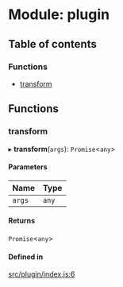 # Module: plugin

## Table of contents

### Functions

- [transform](plugin.md#transform)

## Functions

### transform

▸ **transform**(`args`): `Promise`<`any`\>

#### Parameters

| Name | Type |
| :------ | :------ |
| `args` | `any` |

#### Returns

`Promise`<`any`\>

#### Defined in

[src/plugin/index.js:6](https://github.com/inokawa/react-native-react-bridge/blob/87e45a4/src/plugin/index.js#L6)
